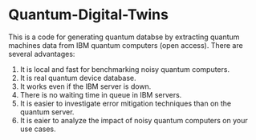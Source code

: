 # Quantum-Digital-Twins

This is a code for generating quantum databse by extracting quantum machines data from IBM quantum computers (open access). There are several advantages:
1. It is local and fast for benchmarking noisy quantum computers.
2. It is real quantum device database.
3. It works even if the IBM server is down.
4. There is no waiting time in queue in IBM servers.
5. It is easier to investigate error mitigation techniques than on the quantum server.
6. It is eaier to analyze the impact of noisy quantum computers on your use cases.
   
